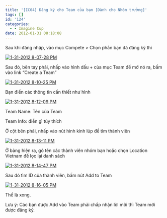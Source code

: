 ```yaml
---
title: '[IC04] Đăng ký cho Team của bạn [Dành cho Nhóm trưởng]'
tags: []
id: '124'
categories:
  - - Imagine Cup
date: 2012-01-31 08:18:08
---
```


Sau khi đăng nhập, vào mục Compete > Chọn phần bạn đã đăng ký thi
<!-- more -->
[![1-31-2012 8-07-28 PM](http://cuoilennaocacban2.files.wordpress.com/2012/01/1-31-2012-8-07-28-pm.png "1-31-2012 8-07-28 PM")](http://cuoilennaocacban2.files.wordpress.com/2012/01/1-31-2012-8-07-28-pm.png)

Sau đó, bên tay phải, nhấp vào hình dấu + của mục Team để mở nó ra, bấm vào link “Create a Team”

[![1-31-2012 8-10-25 PM](http://cuoilennaocacban2.files.wordpress.com/2012/01/1-31-2012-8-10-25-pm.png "1-31-2012 8-10-25 PM")](http://cuoilennaocacban2.files.wordpress.com/2012/01/1-31-2012-8-10-25-pm.png)

Bạn điền các thông tin cần thiết như hình

[![1-31-2012 8-12-09 PM](http://cuoilennaocacban2.files.wordpress.com/2012/01/1-31-2012-8-12-09-pm.png "1-31-2012 8-12-09 PM")](http://cuoilennaocacban2.files.wordpress.com/2012/01/1-31-2012-8-12-09-pm.png)

Team Name: Tên của Team

Team Info: điền gì tùy thích

Ở cột bên phải, nhấp vào nút hình kính lúp để tìm thành viên

[![1-31-2012 8-13-11 PM](http://cuoilennaocacban2.files.wordpress.com/2012/01/1-31-2012-8-13-11-pm.png "1-31-2012 8-13-11 PM")](http://cuoilennaocacban2.files.wordpress.com/2012/01/1-31-2012-8-13-11-pm.png)

Ở bảng hiện ra, gõ tên các thành viên nhóm bạn hoặc chọn Location Vietnam để lọc lại danh sách

[![1-31-2012 8-14-47 PM](http://cuoilennaocacban2.files.wordpress.com/2012/01/1-31-2012-8-14-47-pm.png "1-31-2012 8-14-47 PM")](http://cuoilennaocacban2.files.wordpress.com/2012/01/1-31-2012-8-14-47-pm.png)

Sau đó tìm ID của thành viên, bấm nút Add to Team

[![1-31-2012 8-16-05 PM](http://cuoilennaocacban2.files.wordpress.com/2012/01/1-31-2012-8-16-05-pm.png "1-31-2012 8-16-05 PM")](http://cuoilennaocacban2.files.wordpress.com/2012/01/1-31-2012-8-16-05-pm.png)

Thế là xong.

Lưu ý: Các bạn được Add vào Team phải chấp nhận lời mời thì Team mới được đăng ký.